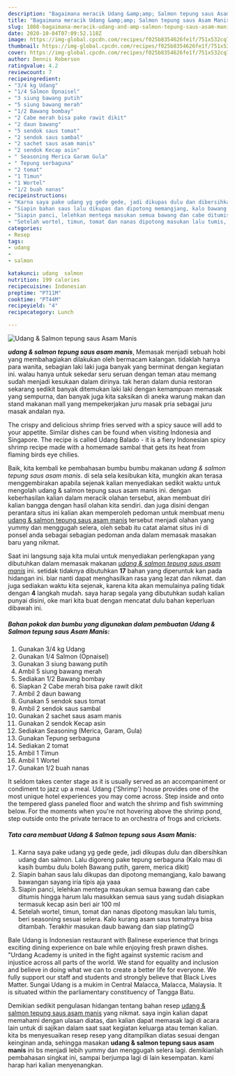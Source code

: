 ```yaml
---
description: "Bagaimana meracik Udang &amp;amp; Salmon tepung saus Asam Manis, Bisa Manjain Lidah"
title: "Bagaimana meracik Udang &amp;amp; Salmon tepung saus Asam Manis, Bisa Manjain Lidah"
slug: 1808-bagaimana-meracik-udang-and-amp-salmon-tepung-saus-asam-manis-bisa-manjain-lidah
date: 2020-10-04T07:09:52.118Z
image: https://img-global.cpcdn.com/recipes/f025b8354626fe1f/751x532cq70/udang-salmon-tepung-saus-asam-manis-foto-resep-utama.jpg
thumbnail: https://img-global.cpcdn.com/recipes/f025b8354626fe1f/751x532cq70/udang-salmon-tepung-saus-asam-manis-foto-resep-utama.jpg
cover: https://img-global.cpcdn.com/recipes/f025b8354626fe1f/751x532cq70/udang-salmon-tepung-saus-asam-manis-foto-resep-utama.jpg
author: Dennis Roberson
ratingvalue: 4.2
reviewcount: 7
recipeingredient:
- "3/4 kg Udang"
- "1/4 Salmon Opnaisel"
- "3 siung bawang putih"
- "5 siung bawang merah"
- "1/2 Bawang bombay"
- "2 Cabe merah bisa pake rawit dikit"
- "2 daun bawang"
- "5 sendok saus tomat"
- "2 sendok saus sambal"
- "2 sachet saus asam manis"
- "2 sendok Kecap asin"
- " Seasoning Merica Garam Gula"
- " Tepung serbaguna"
- "2 tomat"
- "1 Timun"
- "1 Wortel"
- "1/2 buah nanas"
recipeinstructions:
- "Karna saya pake udang yg gede gede, jadi dikupas dulu dan dibersihkan udang dan salmon. Lalu digoreng pake tepung serbaguna (Kalo mau di kasih bumbu dulu boleh Bawang putih, garem, merica dikit)"
- "Siapin bahan saus lalu dikupas dan dipotong memangjang, kalo bawang bawangan sayang iria tipis aja yaaa"
- "Siapin panci, lelehkan mentega masukan semua bawang dan cabe ditumis hingga harum lalu masukkan semua saus yang sudah disiapkan termasuk kecap asin beri air 100 ml"
- "Setelah wortel, timun, tomat dan nanas dipotong masukan lalu tumis, beri seasoning sesuai selera. Kalo kurang asam saus tomatnya bisa ditambah. Terakhir masukan daub bawang dan siap plating😉"
categories:
- Resep
tags:
- udang
- 
- salmon

katakunci: udang  salmon 
nutrition: 199 calories
recipecuisine: Indonesian
preptime: "PT11M"
cooktime: "PT44M"
recipeyield: "4"
recipecategory: Lunch

---
```



![Udang &amp; Salmon tepung saus Asam Manis](https://img-global.cpcdn.com/recipes/f025b8354626fe1f/751x532cq70/udang-salmon-tepung-saus-asam-manis-foto-resep-utama.jpg)

<b><i>udang &amp; salmon tepung saus asam manis</i></b>, Memasak menjadi sebuah hobi yang membahagiakan dilakukan oleh bermacam kalangan. tidaklah hanya para wanita, sebagian laki laki juga banyak yang berminat dengan kegiatan ini. walau hanya untuk sekedar seru seruan dengan teman atau memang sudah menjadi kesukaan dalam dirinya. tak heran dalam dunia restoran sekarang sedikit banyak ditemukan laki laki dengan kemampuan memasak yang sempurna, dan banyak juga kita saksikan di aneka warung makan dan stand makanan mall yang mempekerjakan juru masak pria sebagai juru masak andalan nya.

The crispy and delicious shrimp fries served with a spicy sauce will add to your appetite. Similar dishes can be found when visiting Indonesia and Singapore. The recipe is called Udang Balado - it is a fiery Indonesian spicy shrimp recipe made with a homemade sambal that gets its heat from flaming birds eye chilies.

Baik, kita kembali ke pembahasan bumbu bumbu makanan <i>udang &amp; salmon tepung saus asam manis</i>. di sela sela kesibukan kita, mungkin akan terasa menggembirakan apabila sejenak kalian menyediakan sedikit waktu untuk mengolah udang &amp; salmon tepung saus asam manis ini. dengan keberhasilan kalian dalam meracik olahan tersebut, akan membuat diri kalian bangga dengan hasil olahan kita sendiri. dan juga disini dengan perantara situs ini kalian akan memperoleh pedoman untuk membuat menu <u>udang &amp; salmon tepung saus asam manis</u> tersebut menjadi olahan yang yummy dan menggugah selera, oleh sebab itu catat alamat situs ini di ponsel anda sebagai sebagian pedoman anda dalam memasak masakan baru yang nikmat.


Saat ini langsung saja kita mulai untuk menyediakan perlengkapan yang dibutuhkan dalam memasak makanan <u><i>udang &amp; salmon tepung saus asam manis</i></u> ini. setidak tidaknya dibutuhkan <b>17</b> bahan yang diperuntuk kan pada hidangan ini. biar nanti dapat menghasilkan rasa yang lezat dan nikmat. dan juga sediakan waktu kita sejenak, karena kita akan memulainya paling tidak dengan <b>4</b> langkah mudah. saya harap segala yang dibutuhkan sudah kalian punyai disini, oke mari kita buat dengan mencatat dulu bahan keperluan dibawah ini.

<!--inarticleads1-->

##### Bahan pokok dan bumbu yang digunakan dalam pembuatan Udang &amp; Salmon tepung saus Asam Manis:

1. Gunakan 3/4 kg Udang
1. Gunakan 1/4 Salmon (Opnaisel)
1. Gunakan 3 siung bawang putih
1. Ambil 5 siung bawang merah
1. Sediakan 1/2 Bawang bombay
1. Siapkan 2 Cabe merah bisa pake rawit dikit
1. Ambil 2 daun bawang
1. Gunakan 5 sendok saus tomat
1. Ambil 2 sendok saus sambal
1. Gunakan 2 sachet saus asam manis
1. Gunakan 2 sendok Kecap asin
1. Sediakan  Seasoning (Merica, Garam, Gula)
1. Gunakan  Tepung serbaguna
1. Sediakan 2 tomat
1. Ambil 1 Timun
1. Ambil 1 Wortel
1. Gunakan 1/2 buah nanas


It seldom takes center stage as it is usually served as an accompaniment or condiment to jazz up a meal. Udang (&#39;Shrimp&#39;) house provides one of the most unique hotel experiences you may come across. Step inside and onto the tempered glass paneled floor and watch the shrimp and fish swimming below. For the moments when you&#39;re not hovering above the shrimp pond, step outside onto the private terrace to an orchestra of frogs and crickets. 

<!--inarticleads2-->

##### Tata cara membuat Udang &amp; Salmon tepung saus Asam Manis:

1. Karna saya pake udang yg gede gede, jadi dikupas dulu dan dibersihkan udang dan salmon. Lalu digoreng pake tepung serbaguna (Kalo mau di kasih bumbu dulu boleh Bawang putih, garem, merica dikit)
1. Siapin bahan saus lalu dikupas dan dipotong memangjang, kalo bawang bawangan sayang iria tipis aja yaaa
1. Siapin panci, lelehkan mentega masukan semua bawang dan cabe ditumis hingga harum lalu masukkan semua saus yang sudah disiapkan termasuk kecap asin beri air 100 ml
1. Setelah wortel, timun, tomat dan nanas dipotong masukan lalu tumis, beri seasoning sesuai selera. Kalo kurang asam saus tomatnya bisa ditambah. Terakhir masukan daub bawang dan siap plating😉


Bale Udang is Indonesian restaurant with Balinese experience that brings exciting dining experience on bale while enjoying fresh prawn dishes. &#34;Urdang Academy is united in the fight against systemic racism and injustice across all parts of the world. We stand for equality and inclusion and believe in doing what we can to create a better life for everyone. We fully support our staff and students and strongly believe that Black Lives Matter. Sungai Udang is a mukim in Central Malacca, Malacca, Malaysia. It is situated within the parliamentary constituency of Tangga Batu. 

Demikian sedikit pengulasan hidangan tentang bahan resep <u>udang &amp; salmon tepung saus asam manis</u> yang nikmat. saya ingin kalian dapat memahami dengan ulasan diatas, dan kalian dapat memasak lagi di acara lain untuk di sajikan dalam saat saat kegiatan keluarga atau teman kalian. kita bs menyesuaikan resep resep yang ditampilkan diatas sesuai dengan keinginan anda, sehingga masakan <b>udang &amp; salmon tepung saus asam manis</b> ini bs menjadi lebih yummy dan menggugah selera lagi. demikianlah pembahasan singkat ini, sampai berjumpa lagi di lain kesempatan. kami harap hari kalian menyenangkan.
